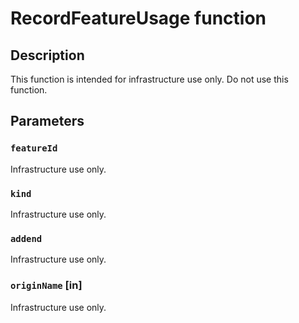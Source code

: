 # RecordFeatureUsage function

## Description

This function is intended for infrastructure use only. Do not use this function.

## Parameters

### `featureId`

Infrastructure use only.

### `kind`

Infrastructure use only.

### `addend`

Infrastructure use only.

### `originName` [in]

Infrastructure use only.